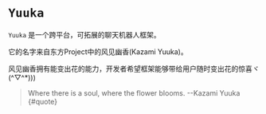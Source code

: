 # `Yuuka`

<TextedImage src="/logo.png" text="Kazami Yuuka" />

`Yuuka` 是一个跨平台，可拓展的聊天机器人框架。

它的名字来自东方Project中的风见幽香(Kazami Yuuka)。

风见幽香拥有能变出花的能力，开发者希望框架能够带给用户随时变出花的惊喜ヾ(^▽^*)))

<RandomFlower />

> Where there is a soul, where the flower blooms.
                          --Kazami Yuuka {#quote}

